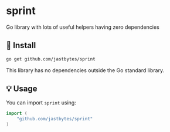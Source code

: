 # sprint

Go library with lots of useful helpers having zero dependencies

## 🚀 Install

```sh
go get github.com/jastbytes/sprint
```

This library has no dependencies outside the Go standard library.

## 💡 Usage

You can import `sprint` using:

```go
import (
    "github.com/jastbytes/sprint"
)
```
